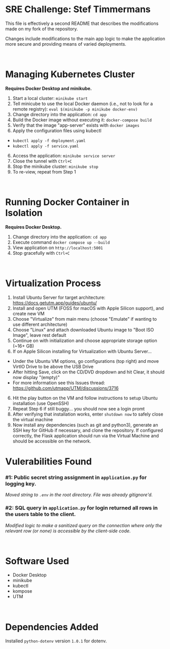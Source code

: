 # SRE Challenge: Stef Timmermans
This file is effectively a second README that describes the modifications made on my fork of the repository.

Changes include modifications to the main app logic to make the application more secure and providing means of varied deployments.

<br>

# Managing Kubernetes Cluster
**Requires Docker Desktop and minikube.**

1. Start a local cluster: `minikube start`
2. Tell minicube to use the local Docker daemon (i.e., not to look for a remote registry): `eval $(minikube -p minikube docker-env)`
3. Change directory into the application: `cd app`
4. Build the Docker image without executing it: `docker-compose build`
5. Verify that the image "app-server" exists with `docker images`
5. Apply the configuration files using kubectl
  - `kubectl apply -f deployment.yaml`
  - `kubectl apply -f service.yaml`
6. Access the application: `minikube service server`
7. Close the tunnel with `Ctrl+C`
8. Stop the minikube cluster: `minikube stop`
9. To re-view, repeat from Step 1

<br>

# Running Docker Container in Isolation 
**Requires Docker Desktop.**

1. Change directory into the application: `cd app`
2. Execute command `docker compose up --build`
3. View application on `http://localhost:5001`
4. Stop gracefully with `Ctrl+C`

<br>

# Virtualization Process

1. Install Ubuntu Server for target architecture: https://docs.getutm.app/guides/ubuntu/
2. Install and open UTM (FOSS for macOS with Apple Silicon support), and create new VM
3. Choose "Virtualize" from main menu (choose "Emulate" if wanting to use different architecture)
4. Choose "Linux" and attach downloaded Ubuntu image to "Boot ISO Image", leave rest default
5. Continue on with initialization and choose appropriate storage option (~16+ GB)
6. If on Apple Silicon installing for Virtualization with Ubuntu Server...
  - Under the Ubuntu VM options, go configurations (top right) and move VirtIO Drive to be above the USB Drive
  - After hitting Save, click on the CD/DVD dropdown and hit Clear, it should now display "(empty)"
  - For more information see this Issues thread: https://github.com/utmapp/UTM/discussions/3716
6. Hit the play button on the VM and follow instructions to setup Ubuntu installation (use OpenSSH)
7. Repeat Step 6 if still buggy... you should now see a login promt
8. After verifying that installation works, enter `shutdown now` to safely close the virtual machine
9. Now install any dependencies (such as git and python3), generate an SSH key for GitHub if necessary, and clone the repository. If configured correctly, the Flask application should run via the Virtual Machine and should be accessible on the network.

# Vulerabilities Found

### #1: Public secret string assignment in `application.py` for logging key.

*Moved string to `.env` in the root directory. File was already gitignore'd.*

### #2: SQL query in `application.py` for login returned all rows in the users table to the client.

*Modified logic to make a sanitized query on the connection where only the relevant row (or none) is accessible by the client-side code.*

<br>

# Software Used

- Docker Desktop
- minikube
- kubectl
- kompose
- UTM

<br>

# Dependencies Added

Installed `python-dotenv` version `1.0.1` for dotenv.
